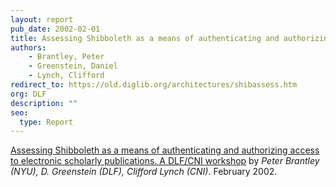 ```yaml
---
layout: report
pub_date: 2002-02-01
title: Assessing Shibboleth as a means of authenticating and authorizing access to electronic scholarly publications. A DLF/CNI workshop
authors: 
    - Brantley, Peter
    - Greenstein, Daniel
    - Lynch, Clifford
redirect_to: https://old.diglib.org/architectures/shibassess.htm
org: DLF
description: ""
seo:
  type: Report
---
```


<p><a href="https://old.diglib.org/architectures/shibassess.htm" target="_blank" rel="noopener noreferrer">Assessing Shibboleth as a means of authenticating and authorizing access to electronic scholarly publications. A DLF/CNI workshop</a> by <em>Peter Brantley (NYU), D. Greenstein (DLF), Clifford Lynch (CNI)</em>. February 2002.</p>
